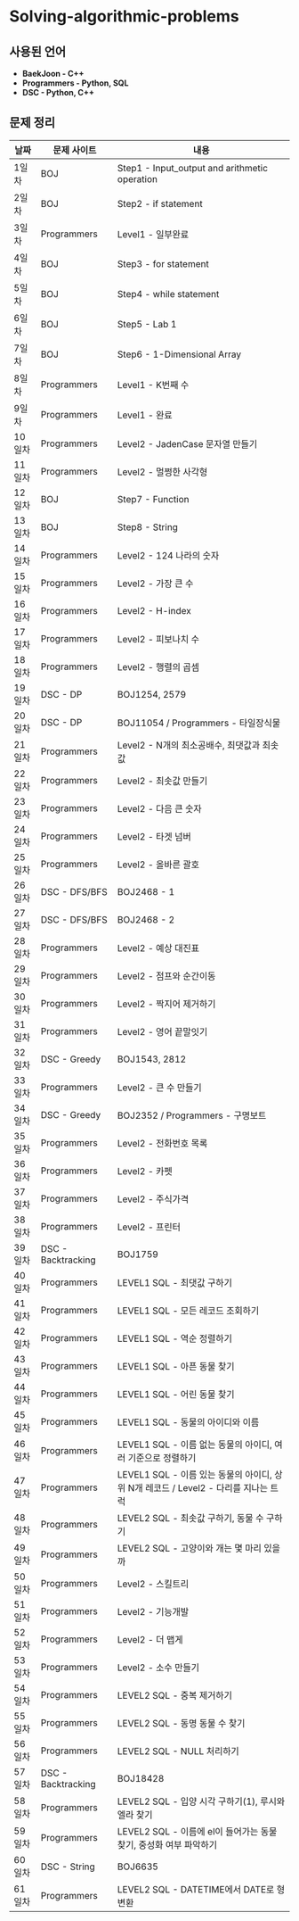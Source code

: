 # Solving-algorithmic-problems

## 사용된 언어
- **BaekJoon - C++**
- **Programmers - Python, SQL**
- **DSC - Python, C++**

## 문제 정리

|날짜|문제 사이트|내용|
|---|---|---|
|1일차|BOJ|Step1 - Input_output and arithmetic operation|
|2일차|BOJ|Step2 - if statement|
|3일차|Programmers|Level1 - 일부완료|
|4일차|BOJ|Step3 - for statement|
|5일차|BOJ|Step4 - while statement|
|6일차|BOJ|Step5 - Lab 1|
|7일차|BOJ|Step6 - 1-Dimensional Array|
|8일차|Programmers|Level1 - K번째 수|
|9일차|Programmers|Level1 - 완료|
|10일차|Programmers|Level2 - JadenCase 문자열 만들기|
|11일차|Programmers|Level2 - 멀쩡한 사각형|
|12일차|BOJ|Step7 - Function|
|13일차|BOJ|Step8 - String|
|14일차|Programmers|Level2 - 124 나라의 숫자|
|15일차|Programmers|Level2 - 가장 큰 수|
|16일차|Programmers|Level2 - H-index|
|17일차|Programmers|Level2 - 피보나치 수|
|18일차|Programmers|Level2 - 행렬의 곱셈|
|19일차|DSC - DP|BOJ1254, 2579|
|20일차|DSC - DP|BOJ11054 / Programmers - 타일장식물|
|21일차|Programmers|Level2 - N개의 최소공배수, 최댓값과 최솟값|
|22일차|Programmers|Level2 - 최솟값 만들기|
|23일차|Programmers|Level2 - 다음 큰 숫자|
|24일차|Programmers|Level2 - 타겟 넘버|
|25일차|Programmers|Level2 - 올바른 괄호|
|26일차|DSC - DFS/BFS|BOJ2468 - 1|
|27일차|DSC - DFS/BFS|BOJ2468 - 2|
|28일차|Programmers|Level2 - 예상 대진표|
|29일차|Programmers|Level2 - 점프와 순간이동|
|30일차|Programmers|Level2 - 짝지어 제거하기|
|31일차|Programmers|Level2 - 영어 끝말잇기|
|32일차|DSC - Greedy|BOJ1543, 2812|
|33일차|Programmers|Level2 - 큰 수 만들기|
|34일차|DSC - Greedy|BOJ2352 / Programmers - 구명보트|
|35일차|Programmers|Level2 - 전화번호 목록|
|36일차|Programmers|Level2 - 카펫|
|37일차|Programmers|Level2 - 주식가격|
|38일차|Programmers|Level2 - 프린터|
|39일차|DSC - Backtracking|BOJ1759|
|40일차|Programmers|LEVEL1 SQL - 최댓값 구하기|
|41일차|Programmers|LEVEL1 SQL - 모든 레코드 조회하기|
|42일차|Programmers|LEVEL1 SQL - 역순 정렬하기|
|43일차|Programmers|LEVEL1 SQL - 아픈 동물 찾기|
|44일차|Programmers|LEVEL1 SQL - 어린 동물 찾기|
|45일차|Programmers|LEVEL1 SQL - 동물의 아이디와 이름|
|46일차|Programmers|LEVEL1 SQL - 이름 없는 동물의 아이디, 여러 기준으로 정렬하기|
|47일차|Programmers|LEVEL1 SQL - 이름 있는 동물의 아이디, 상위 N개 레코드 / Level2 - 다리를 지나는 트럭|
|48일차|Programmers|LEVEL2 SQL - 최솟값 구하기, 동물 수 구하기|
|49일차|Programmers|LEVEL2 SQL - 고양이와 개는 몇 마리 있을까|
|50일차|Programmers|Level2 - 스킬트리|
|51일차|Programmers|Level2 - 기능개발|
|52일차|Programmers|Level2 - 더 맵게|
|53일차|Programmers|Level2 - 소수 만들기|
|54일차|Programmers|LEVEL2 SQL - 중복 제거하기|
|55일차|Programmers|LEVEL2 SQL - 동명 동물 수 찾기|
|56일차|Programmers|LEVEL2 SQL - NULL 처리하기|
|57일차|DSC - Backtracking|BOJ18428|
|58일차|Programmers|LEVEL2 SQL - 입양 시각 구하기(1), 루시와 엘라 찾기|
|59일차|Programmers|LEVEL2 SQL - 이름에 el이 들어가는 동물 찾기, 중성화 여부 파악하기|
|60일차|DSC - String|BOJ6635|
|61일차|Programmers|LEVEL2 SQL - DATETIME에서 DATE로 형 변환|
